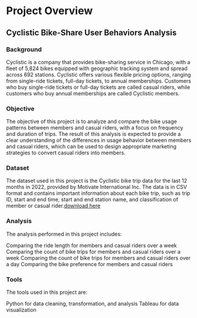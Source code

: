 # Project Overview
## Cyclistic Bike-Share User Behaviors Analysis
### Background
Cyclistic is a company that provides bike-sharing service in Chicago, with a fleet of 5,824 bikes equipped with geographic tracking system and spread across 692 stations. Cyclistic offers various flexible pricing options, ranging from single-ride tickets, full-day tickets, to annual memberships. Customers who buy single-ride tickets or full-day tickets are called casual riders, while customers who buy annual memberships are called Cyclistic members.

### Objective
The objective of this project is to analyze and compare the bike usage patterns between members and casual riders, with a focus on frequency and duration of trips. The result of this analysis is expected to provide a clear understanding of the differences in usage behavior between members and casual riders, which can be used to design appropriate marketing strategies to convert casual riders into members.

### Dataset
The dataset used in this project is the Cyclistic bike trip data for the last 12 months in 2022, provided by Motivate International Inc. The data is in CSV format and contains important information about each bike trip, such as trip ID, start and end time, start and end station name, and classification of member or casual rider.[download here](https://divvy-tripdata.s3.amazonaws.com/index.html)

### Analysis
The analysis performed in this project includes:

Comparing the ride length for members and casual riders over a week
Comparing the count of bike trips for members and casual riders over a week
Comparing the count of bike trips for members and casual riders over a day
Comparing the bike preference for members and casual riders

### Tools
The tools used in this project are:

Python for data cleaning, transformation, and analysis
Tableau for data visualization
